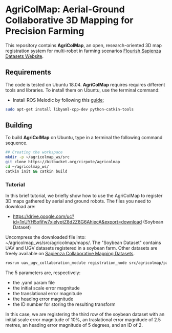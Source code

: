 # AgriColMap: Aerial-Ground Collaborative 3D Mapping for Precision Farming #

This repository contains **AgriColMap**,  an  open,  research-oriented 3D map registration system for multi-robot in farming scenarios [Flourish Sapienza Datasets Website](http://www.dis.uniroma1.it/~labrococo/fds/). 

## Requirements ##

The code is tested on Ubuntu 18.04. **AgriColMap** requires requires different tools and libraries. To install them on Ubuntu, use the terminal command:

- Install ROS Melodic by following this [guide](https://wiki.ros.org/melodic/Installation/Ubuntu);

```bash
sudo apt-get install libyaml-cpp-dev python-catkin-tools
```

## Building ##

To build **AgriColMap** on Ubuntu, type in a terminal the following command sequence.

```bash
## Creating the workspace 
mkdir -p ~/agricolmap_ws/src
git clone https://bitbucket.org/cirpote/agricolmap
cd ~/agricolmap_ws/
catkin init && catkin build
```

### Tutorial ###

In this brief tutorial, we briefly show how to use the AgriColMap to register 3D maps gathered by aerial and ground robots.
The files you need to download are:

- https://drive.google.com/uc?id=1nUYH5ofifw7xielyptZ8d2Z8G6AhiecA&export=download (Soybean Dataset)

Uncompress the downloaded file into: ~/agricolmap_ws/src/agricolmap/maps/. The "Soybean Dataset" contains UAV and UGV datasets registered in a soybean farm. Other datasets are freely available on [Sapienza Collaborative Mapping Datasets](http://www.dis.uniroma1.it/~labrococo/fsd/collaborativemapping.html).

```bash
rosrun uav_ugv_collaboration_module registration_node src/agricolmap/params/aligner_soybean_params_row3.yaml 10 250 50 2
```

The 5 parameters are, respectively:

  * the .yaml param file
  * the initial scale error magnitude
  * the translational error magnitude
  * the heading error magnitude
  * the ID number for storing the resulting transform

In this case, we are registering the third row of the soybean dataset with an initial scale error magnitude of 10%, an traslational error magnitude of 2.5 metres, an heading error magnitude of 5 degrees, and an ID of 2.
